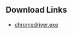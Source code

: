 ## Download Links
- [chromedriver.exe](https://sites.google.com/a/chromium.org/chromedriver/downloads)
